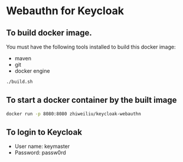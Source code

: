 # Webauthn for Keycloak

## To build docker image.
You must have the following tools installed to build this docker image:
* maven
* git
* docker engine

```bash 
./build.sh
```

## To start a docker container by the built image
```bash
docker run -p 8080:8080 zhiweiliu/keycloak-webauthn
```

## To login to Keycloak
* User name: keymaster
* Password: passw0rd
